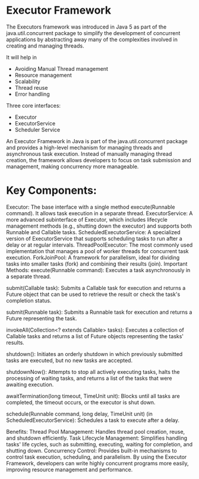 # Executor Framework

The Executors framework was introduced in Java 5 as part of the java.util.concurrent package
to simplify the development of concurrent applications by abstracting away many of the complexities involved in creating and managing threads.

It will help in
- Avoiding Manual Thread management
- Resource management
- Scalability
- Thread reuse
- Error handling

Three core interfaces:
- Executor
- ExecutorService
- Scheduler Service

An Executor Framework in Java is part of the java.util.concurrent package and provides a high-level mechanism for managing threads and asynchronous task execution. Instead of manually managing thread creation, the framework allows developers to focus on task submission and management, making concurrency more manageable.

# Key Components:
Executor: The base interface with a single method execute(Runnable command). It allows task execution in a separate thread.
ExecutorService: A more advanced subinterface of Executor, which includes lifecycle management methods (e.g., shutting down the executor) and supports both Runnable and Callable tasks.
ScheduledExecutorService: A specialized version of ExecutorService that supports scheduling tasks to run after a delay or at regular intervals.
ThreadPoolExecutor: The most commonly used implementation that manages a pool of worker threads for concurrent task execution.
ForkJoinPool: A framework for parallelism, ideal for dividing tasks into smaller tasks (fork) and combining their results (join).
Important Methods:
execute(Runnable command): Executes a task asynchronously in a separate thread.

submit(Callable<T> task): Submits a Callable task for execution and returns a Future object that can be used to retrieve the result or check the task's completion status.

submit(Runnable task): Submits a Runnable task for execution and returns a Future representing the task.

invokeAll(Collection<? extends Callable<T>> tasks): Executes a collection of Callable tasks and returns a list of Future objects representing the tasks' results.

shutdown(): Initiates an orderly shutdown in which previously submitted tasks are executed, but no new tasks are accepted.

shutdownNow(): Attempts to stop all actively executing tasks, halts the processing of waiting tasks, and returns a list of the tasks that were awaiting execution.

awaitTermination(long timeout, TimeUnit unit): Blocks until all tasks are completed, the timeout occurs, or the executor is shut down.

schedule(Runnable command, long delay, TimeUnit unit) (in ScheduledExecutorService): Schedules a task to execute after a delay.

Benefits:
Thread Pool Management: Handles thread pool creation, reuse, and shutdown efficiently.
Task Lifecycle Management: Simplifies handling tasks' life cycles, such as submitting, executing, waiting for completion, and shutting down.
Concurrency Control: Provides built-in mechanisms to control task execution, scheduling, and parallelism.
By using the Executor Framework, developers can write highly concurrent programs more easily, improving resource management and performance.